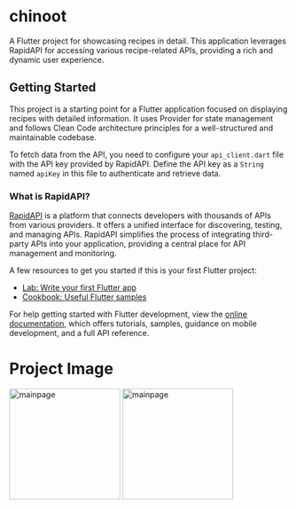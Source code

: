 # chinoot

A Flutter project for showcasing recipes in detail. This application leverages RapidAPI for accessing various recipe-related APIs, providing a rich and dynamic user experience.

## Getting Started

This project is a starting point for a Flutter application focused on displaying recipes with detailed information. It uses Provider for state management and follows Clean Code architecture principles for a well-structured and maintainable codebase.


To fetch data from the API, you need to configure your `api_client.dart` file with the API key provided by RapidAPI. Define the API key as a `String` named `apiKey` in this file to authenticate and retrieve data.

### What is RapidAPI?

[RapidAPI](https://rapidapi.com/) is a platform that connects developers with thousands of APIs from various providers. It offers a unified interface for discovering, testing, and managing APIs. RapidAPI simplifies the process of integrating third-party APIs into your application, providing a central place for API management and monitoring.

A few resources to get you started if this is your first Flutter project:

- [Lab: Write your first Flutter app](https://docs.flutter.dev/get-started/codelab)
- [Cookbook: Useful Flutter samples](https://docs.flutter.dev/cookbook)

For help getting started with Flutter development, view the
[online documentation](https://docs.flutter.dev/), which offers tutorials,
samples, guidance on mobile development, and a full API reference.

# Project Image

<img src="https://github.com/user-attachments/assets/fac46be5-6924-4e68-bb6b-0495874ae978" alt="mainpage" width="200">

<img src="https://github.com/user-attachments/assets/1339de7f-f886-43f7-821f-8a68050359e1" alt="mainpage" width="200">
